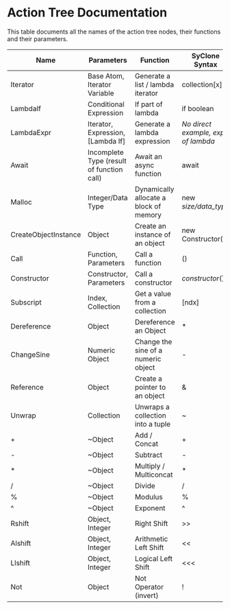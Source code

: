 # Action Tree Documentation
This table documents all the names of the action tree nodes, their functions and their parameters.

| Name | Parameters | Function | SyClone Syntax |
| ---- | -----------| -------- | -------------- |
| Iterator | Base Atom, Iterator Variable | Generate a list / lambda iterator | collection\[x\] |
| LambdaIf | Conditional Expression | If part of lambda | if boolean |
| LambdaExpr | Iterator, Expression, \[Lambda If\] | Generate a lambda expression | *No direct example, expr of lambda* |
| Await | Incomplete Type (result of function call) | Await an async function | await |
| Malloc | Integer/Data Type | Dynamically allocate a block of memory | new *size/data_type*|
| CreateObjectInstance | Object | Create an instance of an object | new Constructor() |
| Call | Function, Parameters | Call a function | () |
| Constructor | Constructor, Parameters | Call a constructor | *constructor*() |
| Subscript | Index, Collection | Get a value from a collection | \[ndx\] |
| Dereference | Object | Dereference an Object | * |
| ChangeSine | Numeric Object | Change the sine of a numeric object | - |
| Reference | Object | Create a pointer to an object | & |
| Unwrap | Collection | Unwraps a collection into a tuple | ~ |
| + | ~Object | Add / Concat | + |
| - | ~Object | Subtract | - |
| * | ~Object | Multiply / Multiconcat | * |
| / | ~Object | Divide | / |
| % | ~Object | Modulus | % |
| ^ | ~Object | Exponent | ^ |
| Rshift | Object, Integer | Right Shift | >> |
| Alshift | Object, Integer | Arithmetic Left Shift | << |
| Llshift | Object, Integer | Logical Left Shift | <<< |
| Not | Object | Not Operator (invert) | ! |  
